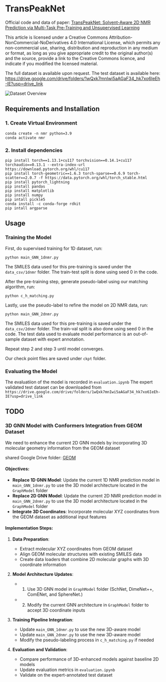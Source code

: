 # TransPeakNet
Official code and data of paper: [TransPeakNet: Solvent-Aware 2D NMR Prediction via Multi-Task Pre-Training and Unsupervised Learning](https://www.nature.com/articles/s42004-025-01455-9)

This article is licensed under a Creative Commons Attribution-NonCommercial-NoDerivatives 4.0 International License, which permits any non-commercial use, sharing, distribution and reproduction in any medium or format, as long as you give appropriate credit to the original author(s) and the source, provide a link to the Creative Commons licence, and indicate if you modified the licensed material.

The full dataset is available upon request. The test dataset is available here: https://drive.google.com/drive/folders/1wQxk7mnIwi5aAGaF34_hk7xo6IeEh-IE?usp=drive_link

![Dataset Overview](figures/figure1.png)



## Requirements and Installation
### 1. Create Virtual Environment
```
conda create -n nmr python=3.9 
conda activate nmr
```

### 2. Install dependencies
```
pip install torch==1.13.1+cu117 torchvision==0.14.1+cu117 torchaudio==0.13.1 --extra-index-url https://download.pytorch.org/whl/cu117
pip install torch-geometric==1.6.3 torch-sparse==0.6.9 torch-scatter==2.0.7 -f https://data.pytorch.org/whl/torch_stable.html
pip install pytorch_lightning 
pip install pandas 
pip install matplotlib
pip install numpy
pip intall pickle5
conda install -c conda-forge rdkit
pip intall argparse
```
## Usage
### Training the Model
First, do supervised training for 1D dataset, run: 
```
python main_GNN_1dnmr.py 
```
The SMILES data used for this pre-training is saved under the ```data_csv/1dnmr``` folder. The train-test split is done using seed 0 in the code.

After the pre-training step, generate pseudo-label using our matching algorithm, run:
```
python c_h_matching.py 
```
Lastly, use the pseudo-label to refine the model on 2D NMR data, run:
```
python main_GNN_2dnmr.py 
```
The SMILES data used for this pre-training is saved under the ```data_csv/2dnmr``` folder. The train-val split is also done using seed 0 in the code. The test data used to evaluate model performance is an out-of-sample dataset with expert annotation. 

Repeat step 2 and step 3 until model converges.

Our check point files are saved under ```ckpt``` folder.

### Evaluating the Model 
The evaluatiion of the model is recorded in ```evaluation.ipynb```
The expert validated test dataset can be downloaded from ```https://drive.google.com/drive/folders/1wQxk7mnIwi5aAGaF34_hk7xo6IeEh-IE?usp=drive_link```

## TODO

### 3D GNN Model with Conformers Integration from GEOM Dataset

We need to enhance the current 2D GNN models by incorporating 3D molecular geometry information from the GEOM dataset 

shared Google Drive folder: [GEOM](https://drive.google.com/drive/folders/11ejx1NOPgTSpsfIZibpsdj3-C8DXdVDB?usp=drive_link)

#### Objectives:
- **Replace 1D GNN Model**: Update the current 1D NMR prediction model in `main_GNN_1dnmr.py` to use the 3D model architecture located in the `GraphModel` folder
- **Replace 2D GNN Model**: Update the current 2D NMR prediction model in `main_GNN_2dnmr.py` to use the 3D model architecture located in the `GraphModel` folder
- **Integrate 3D Coordinates**: Incorporate molecular XYZ coordinates from the GEOM dataset as additional input features

#### Implementation Steps:
1. **Data Preparation**: 
   - Extract molecular XYZ coordinates from GEOM dataset
   - Align GEOM molecular structures with existing SMILES data
   - Create data loaders that combine 2D molecular graphs with 3D coordinate information

2. **Model Architecture Updates**:
   - 1. Use 3D GNN model in `GraphModel` folder (SchNet, DimeNet++, ComENet, and SphereNet.)
   - 2. Modify the current GNN architecture in `GraphModel` folder to accept 3D coordinate inputs


3. **Training Pipeline Integration**:
   - Update `main_GNN_1dnmr.py` to use the new 3D-aware model
   - Update `main_GNN_2dnmr.py` to use the new 3D-aware model
   - Modify the pseudo-labeling process in `c_h_matching.py` if needed

4. **Evaluation and Validation**:
   - Compare performance of 3D-enhanced models against baseline 2D models
   - Update evaluation metrics in `evaluation.ipynb`
   - Validate on the expert-annotated test dataset


